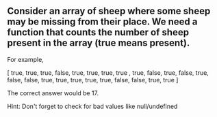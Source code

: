 ## Consider an array of sheep where some sheep may be missing from their place. We need a function that counts the number of sheep present in the array (true means present).

For example,

[
true, true, true, false,
true, true, true, true ,
true, false, true, false,
true, false, false, true,
true, true, true, true,
false, false, true, true
]

The correct answer would be 17.

Hint: Don't forget to check for bad values like null/undefined
